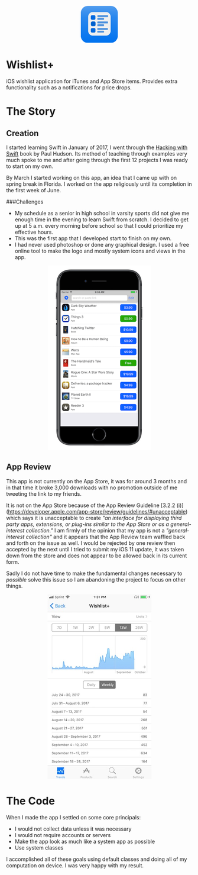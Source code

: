 <p align="center">
  <img width="100" height="100" src="images/icon.png">
</p>

# Wishlist+
iOS wishlist application for iTunes and App Store items. Provides extra functionality such as a notifications for price drops.

# The Story

## Creation
I started learning Swift in January of 2017, I went through the [Hacking with Swift](https://www.hackingwithswift.com) book by Paul Hudson. Its method of teaching through examples very much spoke to me and after going through the first 12 projects I was ready to start on my own.

By March I started working on this app, an idea that I came up with on spring break in Florida. I worked on the app religiously until its completion in the first week of June.

###Challenges
* My schedule as a senior in high school in varsity sports did not give me enough time in the evening to learn Swift from scratch. I decided to get up at 5 a.m. every morning before school so that I could prioritize my effective hours.
* This was the first app that I developed start to finish on my own. 
* I had never used photoshop or done any graphical design. I used a free online tool to make the logo and mostly system icons and views in the app.

<p align="center">
  <img src="images/screenshot.png">
</p>

## App Review
This app is not currently on the App Store, it was for around 3 months and in that time it broke 3,000 downloads with no promotion outside of me tweeting the link to my friends. 

It is not on the App Store because of the App Review Guideline [3.2.2 (i)] (https://developer.apple.com/app-store/review/guidelines/#unacceptable) which says it is unacceptable to create *"an interface for displaying third party apps, extensions, or plug-ins similar to the App Store or as a general-interest collection."* I am firmly of the opinion that my app is not a *"general-interest collection"* and it appears that the App Review team waffled back and forth on the issue as well. I would be rejected by one review then accepted by the next until I tried to submit my iOS 11 update, it was taken down from the store and does not appear to be allowed back in its current form.

Sadly I do not have time to make the fundamental changes necessary to *possible* solve this issue so I am abandoning the project to focus on other things. 

<p align="center">
  <img src="images/analytics.jpg">
</p>

# The Code

When I made the app I settled on some core principals:

* I would not collect data unless it was necessary 
* I would not require accounts or servers
* Make the app look as much like a system app as possible
* Use system classes 

I accomplished all of these goals using default classes and doing all of my computation on device. I was very happy with my result. 